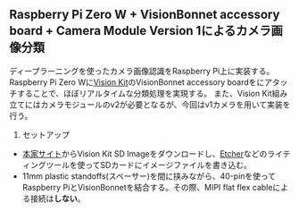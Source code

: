 Raspberry Pi Zero W + VisionBonnet accessory board + Camera Module Version 1によるカメラ画像分類
------------

ディープラーニングを使ったカメラ画像認識をRaspberry Pi上に実装する。
Raspberry Pi Zero Wに[Vision Kit](https://aiyprojects.withgoogle.com/vision/)のVisionBonnet accessory boardをにアタッチすることで、ほぼリアルタイムな分類処理を実現する。
また、Vision Kit組み立てにはカメラモジュールのv2が必要となるが、今回はv1カメラを用いて実装を行う。

1. セットアップ  
- [本家サイト](https://aiyprojects.withgoogle.com/vision/)からVision Kit SD Imageをダウンロードし、[Etcher](https://etcher.io/)などのライティングツールを使ってSDカードにイメージファイルを書き込む。
- 11mm plastic standoffs(スペーサー)を間に挟みながら、40-pinを使ってRaspberry PiとVisionBonnetを結合する。その際、MIPI flat flex cableによる接続は**しない**。
 
